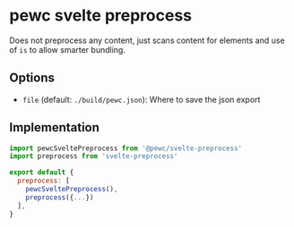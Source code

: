 # pewc svelte preprocess

Does not preprocess any content, just scans content for elements and use of `is` to allow smarter bundling.

## Options

- `file` (default: `./build/pewc.json`): Where to save the json export

## Implementation

```javascript
import pewcSveltePreprocess from '@pewc/svelte-preprocess'
import preprocess from 'svelte-preprocess'

export default {
  preprocess: [
	pewcSveltePreprocess(),
	preprocess({...})
  ],
}
```
